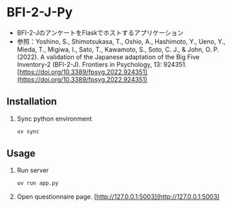 # BFI-2-J-Py
- BFI-2-JのアンケートをFlaskでホストするアプリケーション
- 参照：Yoshino, S., Shimotsukasa, T., Oshio, A., Hashimoto, Y., Ueno, Y., Mieda, T., Migiwa, I., Sato, T., Kawamoto, S., Soto, C. J., & John, O. P. (2022). A validation of the Japanese adaptation of the Big Five Inventory-2 (BFI-2-J). Frontiers in Psychology, 13: 924351. [https://doi.org/10.3389/fpsyg.2022.924351](https://doi.org/10.3389/fpsyg.2022.924351)

## Installation
1. Sync python environment
    ```bash
    uv sync
    ```

## Usage
1. Run server
    ```bash
    uv run app.py
    ```
2. Open questionnaire page. [http://127.0.0.1:5003](http://127.0.0.1:5003)
